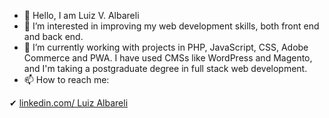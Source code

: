 - 👋 Hello, I am Luiz V. Albareli
- 👀 I’m interested in improving my web development skills, both front end and back end.
- 🌱 I’m currently working with projects in PHP, JavaScript, CSS, Adobe Commerce and PWA. I have used CMSs like WordPress and Magento, and I'm taking a postgraduate degree in full stack web development.
- 📫 How to reach me:

✔ <a title="Open linkedIn in a new tab" href="https://www.linkedin.com/in/luiz-albareli" target="_blank">linkedin.com/ Luiz Albareli</a>
